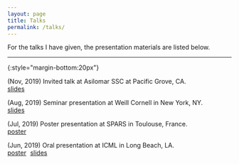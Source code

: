 ```yaml
---
layout: page
title: Talks
permalink: /talks/
---
```


For the talks I have given, the presentation materials are listed below. 

--------
{:style="margin-bottom:20px"}

(Nov, 2019) Invited talk at Asilomar SSC at Pacific Grove, CA.<br />
<span> <span class="glyphicon glyphicon-film"></span> <span style="margin-right:5px"><a role="button" href="/assets/slides_SaSD_long.pdf">slides</a></span>

(Aug, 2019) Seminar presentation at Weill Cornell in New York, NY.<br />
<span> <span class="glyphicon glyphicon-film"></span> <span style="margin-right:5px"><a role="button" href="/assets/slides_SaSD_long.pdf">slides</a></span>

(Jul, 2019) Poster presentation at SPARS in Toulouse, France.  
<span> <span class="glyphicon glyphicon-picture"></span> <span style="margin-right:5px"><a role="button" href="/assets/poster_secmclp.pdf">poster</a></span> 

(Jun, 2019) Oral presentation at ICML in Long Beach, LA.  
<span> <span class="glyphicon glyphicon-picture"></span> <span style="margin-right:5px"><a role="button" href="/assets/poster_SaSD.pdf">poster</a></span> <span class="glyphicon glyphicon-film"></span> <span style="margin-right:5px"><a role="button" href="/assets/slides_SaSD.pdf">slides</a></span>



